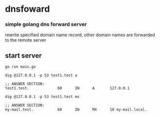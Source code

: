 # dnsfoward
### simple golang dns forward server

rewrite specified domain name record, other domain names are forwarded to the remote server

## start server
```shell
go run main.go
```
```shell
dig @127.0.0.1 -p 53 test1.test a

;; ANSWER SECTION:
test1.test.             60      IN      A       127.0.0.1
```

```shell
dig @127.0.0.1 -p 53 test1.test mx

;; ANSWER SECTION:
my-mail.test.           60      IN      MX      10 my-mail.local.
```

